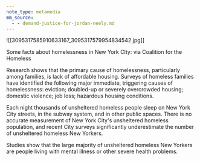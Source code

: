 ```yaml
---
note_type: metamedia
mm_source:
  - - demand-justice-for-jordan-neely.md
---
```


![[3095317585910633167_3095317579954834542.jpg]]

Some facts about homelessness in
New York Clty: via Coalition for the Homeless

Research shows that the primary cause of homelessness,
particularly among families, is lack of affordable housing.
Surveys of homeless families have identified the following
major immediate, triggering causes of homelessness:
eviction; doubled-up or severely overcrowded housing;
domestic violence; job loss; hazardous housing conditions.

Each night thousands of unsheltered homeless people
sleep on New York City streets, in the subway system, and
in other public spaces. There is no accurate measurement
of New York City's unsheltered homeless population, and
recent City surveys significantly underestimate the number
of unsheltered homeless New Yorkers.

Studies show that the large majority of unsheltered
homeless New Yorkers are people living with mental illness
or other severe health problems.


